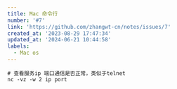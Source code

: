 ```yaml
---
title: Mac 命令行
number: '#7'
link: 'https://github.com/zhangwt-cn/notes/issues/7'
created_at: '2023-08-29 17:47:34'
updated_at: '2024-06-21 10:44:58'
labels:
  - Mac os
---
```

```shell
# 查看服务ip 端口通信是否正常，类似于telnet
nc -vz -w 2 ip port

``` 
